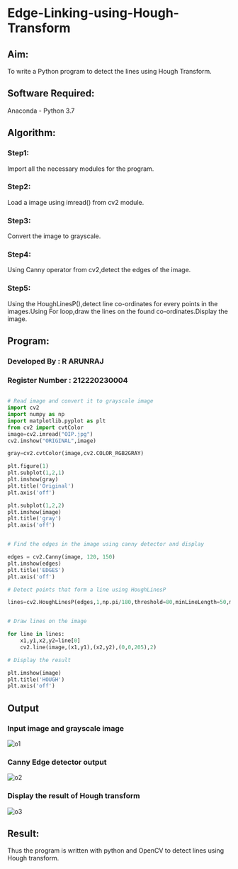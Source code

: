 # Edge-Linking-using-Hough-Transform
## Aim:
To write a Python program to detect the lines using Hough Transform.

## Software Required:
Anaconda - Python 3.7

## Algorithm:
### Step1:
Import all the necessary modules for the program.
### Step2:
Load a image using imread() from cv2 module.
### Step3:
Convert the image to grayscale.
### Step4:
Using Canny operator from cv2,detect the edges of the image.
### Step5:
Using the HoughLinesP(),detect line co-ordinates for every points in the images.Using For loop,draw the lines on the found co-ordinates.Display the image.

## Program:
### Developed By    : R ARUNRAJ
### Register Number : 212220230004
```Python

# Read image and convert it to grayscale image
import cv2
import numpy as np
import matplotlib.pyplot as plt
from cv2 import cvtColor
image=cv2.imread("OIP.jpg")
cv2.imshow("ORIGINAL",image)

gray=cv2.cvtColor(image,cv2.COLOR_RGB2GRAY)

plt.figure(1)
plt.subplot(1,2,1)
plt.imshow(gray)
plt.title('Original')
plt.axis('off')

plt.subplot(1,2,2)
plt.imshow(image)
plt.title('gray')
plt.axis('off')


# Find the edges in the image using canny detector and display

edges = cv2.Canny(image, 120, 150)
plt.imshow(edges)
plt.title('EDGES')
plt.axis('off')

# Detect points that form a line using HoughLinesP

lines=cv2.HoughLinesP(edges,1,np.pi/180,threshold=80,minLineLength=50,maxLineGap=250)


# Draw lines on the image

for line in lines:
    x1,y1,x2,y2=line[0]
    cv2.line(image,(x1,y1),(x2,y2),(0,0,205),2)

# Display the result

plt.imshow(image)
plt.title('HOUGH')
plt.axis('off')


```
## Output

### Input image and grayscale image
![o1](https://user-images.githubusercontent.com/75235747/169493606-8f0fb1af-3dd1-49e0-8a53-79db158ad4cb.JPG)

### Canny Edge detector output
![o2](https://user-images.githubusercontent.com/75235747/169493667-1cfc01e1-3a38-4c57-b367-53bd2b2a9648.JPG)

### Display the result of Hough transform
![o3](https://user-images.githubusercontent.com/75235747/169493832-841d647b-7f58-449b-ad2f-652e99c5b662.JPG)

## Result:
Thus the program is written with python and OpenCV to detect lines using Hough transform. 
